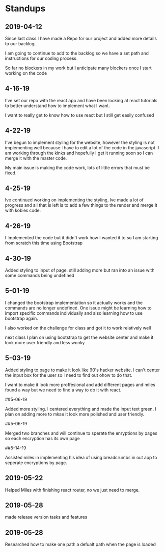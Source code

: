 # Standups

## 2019-04-12

Since last class I have made a Repo for our project and added more details to our backlog.

I am going to continue to add to the backlog so we have a set path and instructions for our coding process.

So far no blockers in my work but I anticipate many blockers once I start working on the code

## 4-16-19

I've set our repo with the react app and have been looking at react tutorials to better understand how to implement what I want.

I want to really get to know how to use react but I still get easily confused

## 4-22-19

I've begun to implement styling for the website, however the styling is not implementing well because I have to edit a lot of the code in the javascript. I am working through the kinks and hopefully I get it running soon so I can merge it with the master code.

My main issue is making the code work, lots of little errors that must be fixed.


## 4-25-19

Ive continued working on implementing the styling, Ive made a lot of progress and all that is left is to add a few things to the render and merge it with kobies code.


## 4-26-19

I Implemented the code but it didn't work how I wanted it to so I am starting from scratch this time using Bootstrap

## 4-30-19

Added styling to input of page. still adding more but ran into an issue with some commands being undefined

## 5-01-19

I changed the bootstrap implementation so it actually works and the commands are no longer undefined. One issue might be learning how to import specific commands individually and also learning how to use bootstrap again.

I also worked on the challenge for class and got it to work relatively well

next class I plan on using bootstrap to get the website center and make it look more user friendly and less wonky

## 5-03-19

Added styling to page to make it look like 90's hacker website. I can't center the input box for the user so I need to find out ohow to do that.

I want to make it look more proffesional and add different pages and miles found a way but we need to find a way to do it with react.

##5-06-19

Added more styling. I centered everything and made the input text green. I plan on adding more to mkae it look more polished and user friendly. 


##5-06-19

Merged two branches and will continue to sperate the enryptions by pages so each encryption has its own page

##5-14-19

Assisted miles in implementing his idea of using breadcrumbs in out app to seperate encryptions by page. 

## 2019-05-22
Helped Miles with finishing react router, no we just need to merge.


## 2019-05-28
made release version tasks and features

## 2019-05-28
Researched how to make one path a defualt path when the page is loaded
